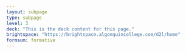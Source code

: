 ```yaml
---
layout: subpage
type: subpage
level: 3
deck: "This is the deck content for this page."
brightspace: "https://brightspace.algonquincollege.com/d2l/home"
formsum: formative
---
```

